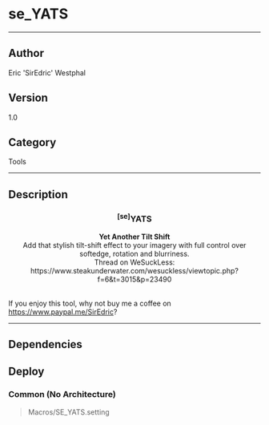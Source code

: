 # se_YATS
___

## Author
Eric 'SirEdric' Westphal

## Version
1.0

## Category
Tools

___

## Description
<h3 align="center"><sup>&#91;se&#93;</sup>YATS</h3><p align="center"><strong>Yet Another Tilt Shift</strong>
<br>Add that stylish tilt-shift effect to your imagery with full control over softedge, rotation and blurriness.<br>
Thread on WeSuckLess: https://www.steakunderwater.com/wesuckless/viewtopic.php?f=6&t=3015&p=23490<br><br>

If you enjoy this tool, why not buy me a coffee on https://www.paypal.me/SirEdric? </p>




___

## Dependencies

## Deploy

### Common (No Architecture)

> Macros/SE_YATS.setting  
